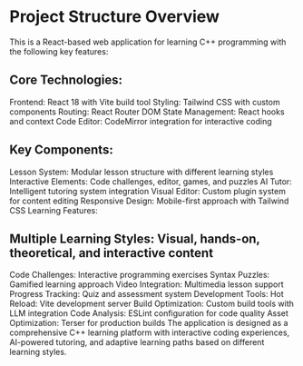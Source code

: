 # Project Structure Overview
This is a React-based web application for learning C++ programming with the following key features:

## Core Technologies:
Frontend: React 18 with Vite build tool
Styling: Tailwind CSS with custom components
Routing: React Router DOM
State Management: React hooks and context
Code Editor: CodeMirror integration for interactive coding

## Key Components:
Lesson System: Modular lesson structure with different learning styles
Interactive Elements: Code challenges, editor, games, and puzzles
AI Tutor: Intelligent tutoring system integration
Visual Editor: Custom plugin system for content editing
Responsive Design: Mobile-first approach with Tailwind CSS
Learning Features:

## Multiple Learning Styles: Visual, hands-on, theoretical, and interactive content
Code Challenges: Interactive programming exercises
Syntax Puzzles: Gamified learning approach
Video Integration: Multimedia lesson support
Progress Tracking: Quiz and assessment system
Development Tools:
Hot Reload: Vite development server
Build Optimization: Custom build tools with LLM integration
Code Analysis: ESLint configuration for code quality
Asset Optimization: Terser for production builds
The application is designed as a comprehensive C++ learning platform with interactive coding experiences, AI-powered tutoring, and adaptive learning paths based on different learning styles.

## 
